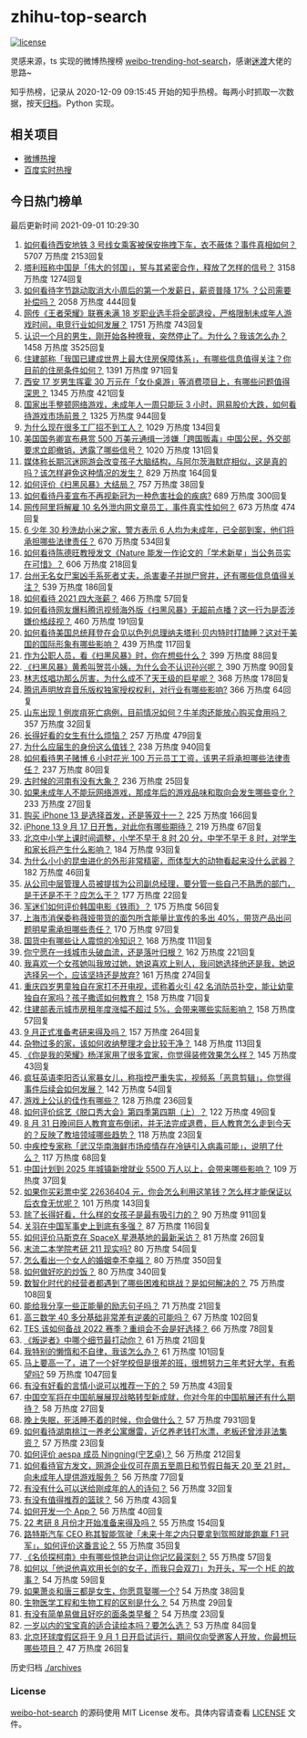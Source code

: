 # zhihu-top-search

[![license](https://img.shields.io/github/license/Arrackisarookie/zhihu-top-search)](https://github.com/Arrackisarookie/zhihu-top-search/blob/master/LICENSE)

灵感来源，ts 实现的微博热搜榜 [weibo-trending-hot-search](https://github.com/justjavac/weibo-trending-hot-search)，感谢[迷渡](https://github.com/justjavac)大佬的思路~

知乎热榜，记录从 2020-12-09 09:15:45 开始的知乎热榜。每两小时抓取一次数据，按天[归档](./archives)。Python 实现。

## 相关项目
+ [微博热搜](https://github.com/Arrackisarookie/weibo-hot-search)
+ [百度实时热搜](https://github.com/Arrackisarookie/baidu-hot-search)

## 今日热门榜单

<!-- Rank Begin -->

最后更新时间 2021-09-01 10:29:30

1. [如何看待西安地铁 3 号线女乘客被保安拖拽下车，衣不蔽体？事件真相如何？](https://www.zhihu.com/question/483748925) 5707 万热度 2153回复
1. [塔利班称中国是「伟大的邻国」，誓与其紧密合作，释放了怎样的信号？](https://www.zhihu.com/question/483696594) 3158 万热度 1274回复
1. [如何看待字节跳动取消大小周后的第一个发薪日，薪资普降 17% ？公司需要补偿吗？](https://www.zhihu.com/question/483760968) 2058 万热度 444回复
1. [网传《王者荣耀》联赛未满 18 岁职业选手将全部退役，严格限制未成年人游戏时间，电竞行业如何发展？](https://www.zhihu.com/question/483667578) 1751 万热度 743回复
1. [认识一个月的男生，刚开始各种撩我，突然停止了。为什么？我该怎么办？](https://www.zhihu.com/question/346509006) 1458 万热度 3525回复
1. [住建部称「我国已建成世界上最大住房保障体系」，有哪些信息值得关注？你目前的住房条件如何？](https://www.zhihu.com/question/483762801) 1391 万热度 971回复
1. [西安 17 岁男生挥霍 30 万元在「女仆桌游」等消费项目上，有哪些问题值得深思？](https://www.zhihu.com/question/483074126) 1345 万热度 421回复
1. [国家出手整顿网络游戏，未成年人一周只能玩 3 小时，网易股价大跌，如何看待游戏市场前景？](https://www.zhihu.com/question/483605644) 1325 万热度 944回复
1. [为什么现在很多工厂招不到工人？](https://www.zhihu.com/question/451525434) 1029 万热度 134回复
1. [美国国务卿宣布悬赏 500 万美元通缉一涉嫌「跨国贩毒」中国公民，外交部要求立即撤销，透露了哪些信号？](https://www.zhihu.com/question/483788338) 1020 万热度 131回复
1. [媒体称长期沉迷网游会改变孩子大脑结构，与阿尔茨海默症相似，这是真的吗？该怎样避免这种情况的发生？](https://www.zhihu.com/question/483841874) 829 万热度 164回复
1. [如何评价《扫黑风暴》大结局？](https://www.zhihu.com/question/481600735) 757 万热度 38回复
1. [如何看待丹麦宣布不再视新冠为一种危害社会的疾病?](https://www.zhihu.com/question/483504786) 689 万热度 300回复
1. [网传阿里将解雇 10 名外泄内网文章员工，事件真实性如何？](https://www.zhihu.com/question/483577251) 673 万热度 474回复
1. [6 少年 30 秒洗劫小米之家，警方表示 6 人均为未成年，已全部到案，他们将承担哪些法律责任？](https://www.zhihu.com/question/483685540) 670 万热度 534回复
1. [如何看待陈德旺教授发文《Nature 能发一作论文的「学术新星」当公务员实在可惜》？](https://www.zhihu.com/question/483632005) 606 万热度 218回复
1. [台州无名女尸案凶手系死者丈夫，杀害妻子并抛尸窨井，还有哪些信息值得关注？](https://www.zhihu.com/question/483736591) 539 万热度 186回复
1. [如何看待 2021 四大涨薪？](https://www.zhihu.com/question/466496339) 466 万热度 57回复
1. [如何看待网友爆料腾讯视频海外版《扫黑风暴》无超前点播？这一行为是否涉嫌价格歧视？](https://www.zhihu.com/question/483704350) 460 万热度 191回复
1. [如何看待美国总统拜登在会见以色列总理纳夫塔利·贝内特时打瞌睡？这对于美国的国际形象有哪些影响？](https://www.zhihu.com/question/483304444) 439 万热度 117回复
1. [作为公职人员，看《扫黑风暴》时，你在想些什么？](https://www.zhihu.com/question/481464194) 399 万热度 88回复
1. [《扫黑风暴》黄希叫贺芸小姨，为什么会不认识孙兴呢？](https://www.zhihu.com/question/482830951) 390 万热度 90回复
1. [林志炫唱功那么厉害，为什么成不了天王级的巨星呢？](https://www.zhihu.com/question/447399493) 368 万热度 178回复
1. [腾讯声明放弃音乐版权独家授权权利，对行业有哪些影响?](https://www.zhihu.com/question/483830823) 366 万热度 64回复
1. [山东出现 1 例炭疽死亡病例，目前情况如何？牛羊肉还能放心购买食用吗？](https://www.zhihu.com/question/483772302) 357 万热度 32回复
1. [长得好看的女生有什么烦恼？](https://www.zhihu.com/question/288084011) 257 万热度 479回复
1. [为什么应届生的身份这么值钱？](https://www.zhihu.com/question/296366864) 238 万热度 940回复
1. [如何看待男子赌博 6 小时花光 100 万元员工工资，该男子将承担哪些法律责任？](https://www.zhihu.com/question/483760293) 237 万热度 80回复
1. [古时候的河南有没有大象？](https://www.zhihu.com/question/483103605) 236 万热度 25回复
1. [如果未成年人不能玩网络游戏，那成年后的游戏品味和取向会发生哪些变化？](https://www.zhihu.com/question/483803462) 233 万热度 27回复
1. [购买 iPhone 13 是选择首发，还是等双十一？](https://www.zhihu.com/question/471858212) 225 万热度 166回复
1. [iPhone 13 9 月 17 日开售，对此你有哪些期待？](https://www.zhihu.com/question/482661196) 219 万热度 67回复
1. [北京中小学上课时间调整，小学不早于 8 时 20 分，中学不早于 8 时，对学生和家长将产生什么影响？](https://www.zhihu.com/question/483690595) 184 万热度 93回复
1. [为什么小小的昆虫进化的外形非常精密，而体型大的动物看起来没什么武器？](https://www.zhihu.com/question/375814446) 182 万热度 46回复
1. [从公司中层管理人员被提拔为公司副总经理，要分管一些自己不熟悉的部门，是干还是不干？应怎么干？](https://www.zhihu.com/question/482862492) 177 万热度 22回复
1. [军迷们如何评价韩国电影《铁雨》？](https://www.zhihu.com/question/265915321) 175 万热度 56回复
1. [上海市消保委称薇娅带货的面包所含能量比宣传的多出 40%，带货产品出问题明星需承担哪些责任？](https://www.zhihu.com/question/483597494) 170 万热度 97回复
1. [国货中有哪些让人震惊的冷知识？](https://www.zhihu.com/question/483688392) 168 万热度 111回复
1. [你宁愿在一线城市头破血流，还是落叶归根？](https://www.zhihu.com/question/477385681) 162 万热度 221回复
1. [我喜欢一个女孩她叫我放过她，她说喜欢上别人，我问她选择他还是我，她说选择另一个，应该坚持还是放弃?](https://www.zhihu.com/question/482528500) 161 万热度 274回复
1. [重庆四岁男童独自在家打不开电视，谎称着火引 42 名消防员扑空，能让幼童独自在家吗？孩子撒谎如何教育？](https://www.zhihu.com/question/483192445) 158 万热度 71回复
1. [住建部表示城市房租年度涨幅不超过 5%，会带来哪些实际影响？](https://www.zhihu.com/question/483782805) 158 万热度 57回复
1. [9 月正式准备考研来得及吗？](https://www.zhihu.com/question/291409135) 157 万热度 264回复
1. [杂物过多的家，该如何收纳整理才会比较干净？](https://www.zhihu.com/question/433407361) 148 万热度 113回复
1. [《你是我的荣耀》杨洋家用了很多宜家，你觉得装修效果怎么样？](https://www.zhihu.com/question/480459440) 145 万热度 43回复
1. [疯狂英语李阳否认家暴女儿，称指控严重失实，视频系「恶意剪辑」，你觉得事件后续会如何发展？](https://www.zhihu.com/question/483744223) 142 万热度 54回复
1. [游戏上公认的佳作有哪些？](https://www.zhihu.com/question/472469837) 128 万热度 236回复
1. [如何评价综艺《脱口秀大会》第四季第四期（上）？](https://www.zhihu.com/question/483790798) 122 万热度 49回复
1. [8 月 31 日晚间巨人教育宣布倒闭，并无法完成退费，巨人教育怎么走到今天的？反映了教培领域哪些趋势？](https://www.zhihu.com/question/483864512) 118 万热度 23回复
1. [中疾控专家称「武汉华南海鲜市场疫情存在冷链引入病毒可能」，说明了什么？](https://www.zhihu.com/question/483672556) 117 万热度 68回复
1. [中国计划到 2025 年城镇新增就业 5500 万人以上，会带来哪些影响？](https://www.zhihu.com/question/483466420) 109 万热度 37回复
1. [如果你买彩票中奖 22636404 元，你会怎么利用这笔钱？怎么样才能保证以后衣食无忧呢？](https://www.zhihu.com/question/466900864) 101 万热度 143回复
1. [除了长得好看，什么样的女孩子是最有吸引力的？](https://www.zhihu.com/question/432679628) 90 万热度 911回复
1. [关羽在中国军事史上到底有多强？](https://www.zhihu.com/question/473477384) 87 万热度 116回复
1. [如何评价马斯克在 SpaceX 星港基地的最新采访？](https://www.zhihu.com/question/478277241) 81 万热度 26回复
1. [末流二本学院考研 211 现实吗?](https://www.zhihu.com/question/481412144) 80 万热度 54回复
1. [怎么看出一个女人的婚姻幸不幸福？](https://www.zhihu.com/question/276812701) 80 万热度 350回复
1. [如何做好吃的炒饭？](https://www.zhihu.com/question/19920926) 80 万热度 340回复
1. [数智化时代的经营者都遇到了哪些困难和挑战？是如何解决的？](https://www.zhihu.com/question/483752090) 75 万热度 108回复
1. [能给我分享一些正能量的励志句子吗？](https://www.zhihu.com/question/453938779) 71 万热度 21回复
1. [高三数学 40 多分基础非常差有逆袭的可能吗？](https://www.zhihu.com/question/483774148) 67 万热度 102回复
1. [TES 该如何备战 2022 赛季？重组会不会是好选择？](https://www.zhihu.com/question/476700820) 66 万热度 78回复
1. [《叛逆者》中哪个细节最打动你？](https://www.zhihu.com/question/483167177) 61 万热度 21回复
1. [我特别的懒惰和不自律，我该怎么办？](https://www.zhihu.com/question/483654590) 61 万热度 101回复
1. [马上要高一了，进了一个好学校但是很差的班，很想努力三年考好大学，有希望吗?](https://www.zhihu.com/question/474000806) 59 万热度 1047回复
1. [有没有好看的言情小说可以推荐一下的？](https://www.zhihu.com/question/480723690) 59 万热度 43回复
1. [中国空军将在中国航展展现战略转型新成就，你对今年的中国航展还有什么期待？](https://www.zhihu.com/question/483849511) 58 万热度 27回复
1. [晚上失眠，死活睡不着的时候，你会做什么？](https://www.zhihu.com/question/375225642) 57 万热度 7931回复
1. [如何看待湖南桃江一养老公寓爆雷，近亿养老钱打水漂，老板还曾涉非法集资？](https://www.zhihu.com/question/483469435) 57 万热度 23回复
1. [如何评价 aespa 成员 Ningning(宁艺卓)？](https://www.zhihu.com/question/450675248) 56 万热度 212回复
1. [如何看待官方发文，网游企业仅可在周五至周日和节假日每天 20 至 21 时，向未成年人提供游戏服务？](https://www.zhihu.com/question/483556173) 56 万热度 77回复
1. [有没有什么可以送给刚成年的人的诗句？](https://www.zhihu.com/question/449204640) 56 万热度 32回复
1. [有没有值得推荐的篮球？](https://www.zhihu.com/question/301964225) 56 万热度 43回复
1. [如何开发一个 App？](https://www.zhihu.com/question/22999185) 56 万热度 40回复
1. [22 考研 8 月份才开始准备来得及吗？](https://www.zhihu.com/question/469919625) 55 万热度 154回复
1. [路特斯汽车 CEO 称其智能驾驶「未来十年之内只要拿到驾照就能跑赢 F1 冠军」，如何评价这番言论？](https://www.zhihu.com/question/483715423) 55 万热度 35回复
1. [《名侦探柯南》中有哪些惊艳台词让你记忆最深刻？](https://www.zhihu.com/question/473368527) 55 万热度 57回复
1. [如何以「他说他喜欢用长剑的女子，而我只会双刀」为开头，写一个 HE 的故事？](https://www.zhihu.com/question/472496087) 54 万热度 59回复
1. [如果萧炎和唐三都是女生，你愿意娶哪一个?](https://www.zhihu.com/question/478817959) 54 万热度 38回复
1. [生物医学工程和生物工程的区别是什么？](https://www.zhihu.com/question/24440185) 54 万热度 29回复
1. [有没有简单易做且好吃的面条类早餐？](https://www.zhihu.com/question/36499254) 54 万热度 23回复
1. [一岁以内的宝宝真的适合读绘本吗？要怎么选？](https://www.zhihu.com/question/456575498) 53 万热度 84回复
1. [北京环球度假区将于 9 月 1 日开启试运行，期间仅向受邀客人开放，你最想玩哪些项目？](https://www.zhihu.com/question/482127010) 47 万热度 26回复
<!-- Rank End -->

历史归档 [./archives](./archives)

### License

[weibo-hot-search](https://github.com/Arrackisarookie/zhihu-top-search) 的源码使用 MIT License 发布。具体内容请查看 [LICENSE](./LICENSE) 文件。
